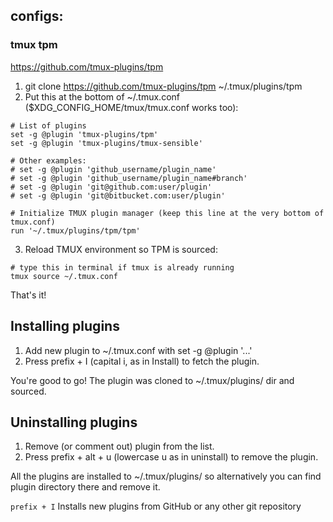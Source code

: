 ## configs:

### tmux tpm

https://github.com/tmux-plugins/tpm

1. git clone https://github.com/tmux-plugins/tpm ~/.tmux/plugins/tpm
2. Put this at the bottom of ~/.tmux.conf ($XDG_CONFIG_HOME/tmux/tmux.conf works too):
  ```
  # List of plugins
set -g @plugin 'tmux-plugins/tpm'
set -g @plugin 'tmux-plugins/tmux-sensible'

# Other examples:
# set -g @plugin 'github_username/plugin_name'
# set -g @plugin 'github_username/plugin_name#branch'
# set -g @plugin 'git@github.com:user/plugin'
# set -g @plugin 'git@bitbucket.com:user/plugin'

# Initialize TMUX plugin manager (keep this line at the very bottom of tmux.conf)
run '~/.tmux/plugins/tpm/tpm'
  ```
3. Reload TMUX environment so TPM is sourced:
```
# type this in terminal if tmux is already running
tmux source ~/.tmux.conf
```
That's it!

## Installing plugins

  1. Add new plugin to ~/.tmux.conf with set -g @plugin '...'
  2. Press prefix + I (capital i, as in Install) to fetch the plugin.
  
You're good to go! The plugin was cloned to ~/.tmux/plugins/ dir and sourced.

## Uninstalling plugins
  
  1. Remove (or comment out) plugin from the list.
  2. Press prefix + alt + u (lowercase u as in uninstall) to remove the plugin.
  
  All the plugins are installed to ~/.tmux/plugins/ so alternatively you can find plugin directory there and remove it.
  
  ```prefix + I``` Installs new plugins from GitHub or any other git repository
